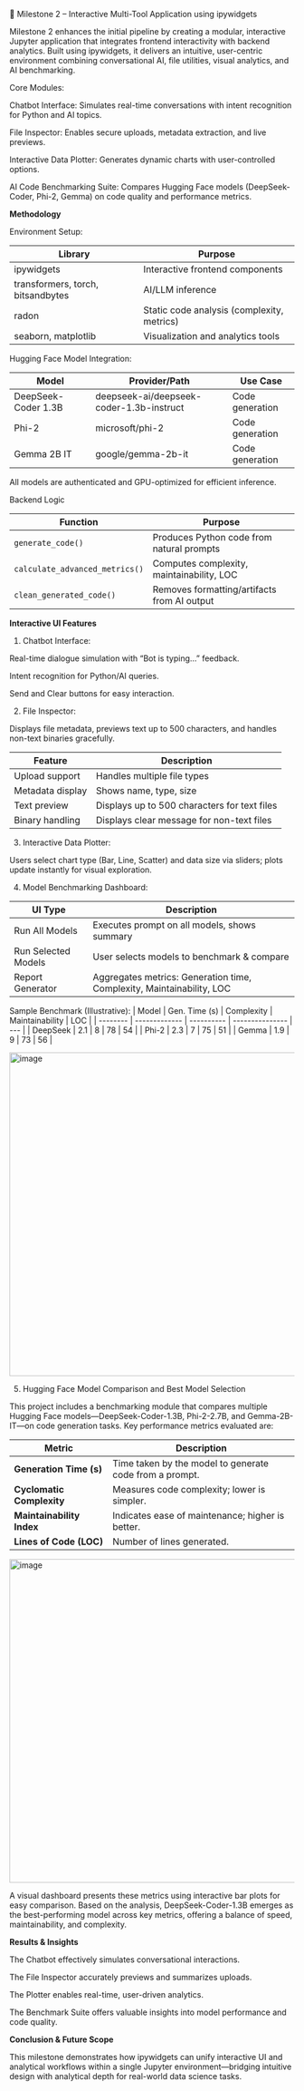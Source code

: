 
🔹 Milestone 2 – Interactive Multi-Tool Application using ipywidgets



Milestone 2 enhances the initial pipeline by creating a modular, interactive Jupyter application that integrates frontend interactivity with backend analytics. Built using ipywidgets, it delivers an intuitive, user-centric environment combining conversational AI, file utilities, visual analytics, and AI benchmarking.

Core Modules:

Chatbot Interface: Simulates real-time conversations with intent recognition for Python and AI topics.

File Inspector: Enables secure uploads, metadata extraction, and live previews.

Interactive Data Plotter: Generates dynamic charts with user-controlled options.

AI Code Benchmarking Suite: Compares Hugging Face models (DeepSeek-Coder, Phi-2, Gemma) on code quality and performance metrics.

**Methodology**

Environment Setup:

| Library                           | Purpose                                    |
| --------------------------------- | ------------------------------------------ |
| ipywidgets                        | Interactive frontend components            |
| transformers, torch, bitsandbytes | AI/LLM inference                           |
| radon                             | Static code analysis (complexity, metrics) |
| seaborn, matplotlib               | Visualization and analytics tools          |


Hugging Face Model Integration:

| Model               | Provider/Path                            | Use Case        |
| ------------------- | ---------------------------------------- | --------------- |
| DeepSeek-Coder 1.3B | deepseek-ai/deepseek-coder-1.3b-instruct | Code generation |
| Phi-2               | microsoft/phi-2                          | Code generation |
| Gemma 2B IT         | google/gemma-2b-it                       | Code generation |


All models are authenticated and GPU-optimized for efficient inference.

Backend Logic

| Function                       | Purpose                                     |
| ------------------------------ | ------------------------------------------- |
| `generate_code()`              | Produces Python code from natural prompts   |
| `calculate_advanced_metrics()` | Computes complexity, maintainability, LOC   |
| `clean_generated_code()`       | Removes formatting/artifacts from AI output |


**Interactive UI Features**

1. Chatbot Interface:
   
Real-time dialogue simulation with “Bot is typing…” feedback.

Intent recognition for Python/AI queries.

Send and Clear buttons for easy interaction.

2. File Inspector:
   
Displays file metadata, previews text up to 500 characters, and handles non-text binaries gracefully.

| Feature          | Description                                  |
| ---------------- | -------------------------------------------- |
| Upload support   | Handles multiple file types                  |
| Metadata display | Shows name, type, size                       |
| Text preview     | Displays up to 500 characters for text files |
| Binary handling  | Displays clear message for non-text files    |


3. Interactive Data Plotter:
   
Users select chart type (Bar, Line, Scatter) and data size via sliders; plots update instantly for visual exploration.

4. Model Benchmarking Dashboard:
   
| UI Type             | Description                                                           |
| ------------------- | --------------------------------------------------------------------- |
| Run All Models      | Executes prompt on all models, shows summary                          |
| Run Selected Models | User selects models to benchmark & compare                            |
| Report Generator    | Aggregates metrics: Generation time, Complexity, Maintainability, LOC |


Sample Benchmark (Illustrative):
| Model    | Gen. Time (s) | Complexity | Maintainability | LOC |
| -------- | ------------- | ---------- | --------------- | --- |
| DeepSeek | 2.1           | 8          | 78              | 54  |
| Phi-2    | 2.3           | 7          | 75              | 51  |
| Gemma    | 1.9           | 9          | 73              | 56  |

<img width="1984" height="571" alt="image" src="https://github.com/user-attachments/assets/06689c72-43b8-4364-921f-997401ce4709" />


5. Hugging Face Model Comparison and Best Model Selection

This project includes a benchmarking module that compares multiple Hugging Face models—DeepSeek-Coder-1.3B, Phi-2-2.7B, and Gemma-2B-IT—on code generation tasks. Key performance metrics evaluated are:

| Metric                    | Description                                             |
| ------------------------- | ------------------------------------------------------- |
| **Generation Time (s)**   | Time taken by the model to generate code from a prompt. |
| **Cyclomatic Complexity** | Measures code complexity; lower is simpler.             |
| **Maintainability Index** | Indicates ease of maintenance; higher is better.        |
| **Lines of Code (LOC)**   | Number of lines generated.                              |

<img width="1984" height="571" alt="image" src="https://github.com/user-attachments/assets/ebfb7a2a-f410-4c2f-854e-d4b33fbb220c" />



A visual dashboard presents these metrics using interactive bar plots for easy comparison. Based on the analysis, DeepSeek-Coder-1.3B emerges as the best-performing model across key metrics, offering a balance of speed, maintainability, and complexity.

**Results & Insights**

The Chatbot effectively simulates conversational interactions.

The File Inspector accurately previews and summarizes uploads.

The Plotter enables real-time, user-driven analytics.

The Benchmark Suite offers valuable insights into model performance and code quality.

**Conclusion & Future Scope**

This milestone demonstrates how ipywidgets can unify interactive UI and analytical workflows within a single Jupyter environment—bridging intuitive design with analytical depth for real-world data science tasks.
